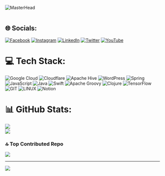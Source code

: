 ![MasterHead](https://user-images.githubusercontent.com/10498744/210012254-234538ff-d198-48aa-8964-37e6fd45d227.gif)
<br><br>
## 🌐 Socials:
[![Facebook](https://img.shields.io/badge/Facebook-%231877F2.svg?logo=Facebook&logoColor=white)](https://facebook.com/https://www.facebook.com/OfficialEducationa/) [![Instagram](https://img.shields.io/badge/Instagram-%23E4405F.svg?logo=Instagram&logoColor=white)](https://instagram.com/https://www.instagram.com/officialeducationa/) [![LinkedIn](https://img.shields.io/badge/LinkedIn-%230077B5.svg?logo=linkedin&logoColor=white)](https://linkedin.com/in/https://www.linkedin.com/company/officialeducationa/) [![Twitter](https://img.shields.io/badge/Twitter-%231DA1F2.svg?logo=Twitter&logoColor=white)](https://twitter.com/https://twitter.com/The_Educationa) [![YouTube](https://img.shields.io/badge/YouTube-%23FF0000.svg?logo=YouTube&logoColor=white)](https://youtube.com/@https://www.youtube.com/@OfficialEducationa/) 

# 💻 Tech Stack:
![Google Cloud](https://img.shields.io/badge/GoogleCloud-%234285F4.svg?style=flat&logo=google-cloud&logoColor=white) ![Cloudflare](https://img.shields.io/badge/Cloudflare-F38020?style=flat&logo=Cloudflare&logoColor=white) ![Apache Hive](https://img.shields.io/badge/Apache%20Hive-FDEE21?style=flat&logo=apachehive&logoColor=black) ![WordPress](https://img.shields.io/badge/WordPress-%23117AC9.svg?style=flat&logo=WordPress&logoColor=white) ![Spring](https://img.shields.io/badge/spring-%236DB33F.svg?style=flat&logo=spring&logoColor=white) ![JavaScript](https://img.shields.io/badge/javascript-%23323330.svg?style=flat&logo=javascript&logoColor=%23F7DF1E) ![Java](https://img.shields.io/badge/java-%23ED8B00.svg?style=flat&logo=openjdk&logoColor=white) ![Swift](https://img.shields.io/badge/swift-F54A2A?style=flat&logo=swift&logoColor=white) ![Apache Groovy](https://img.shields.io/badge/Apache%20Groovy-4298B8.svg?style=flat&logo=Apache+Groovy&logoColor=white) ![Clojure](https://img.shields.io/badge/Clojure-%23Clojure.svg?style=flat&logo=Clojure&logoColor=Clojure) ![TensorFlow](https://img.shields.io/badge/TensorFlow-%23FF6F00.svg?style=flat&logo=TensorFlow&logoColor=white) ![GIT](https://img.shields.io/badge/Git-fc6d26?style=flat&logo=git&logoColor=white) ![LINUX](https://img.shields.io/badge/Linux-FCC624?style=flat&logo=linux&logoColor=black) ![Notion](https://img.shields.io/badge/Notion-%23000000.svg?style=flat&logo=notion&logoColor=white)
# 📊 GitHub Stats:
![](https://github-readme-stats.vercel.app/api?username=Team-Educationa&theme=dark&hide_border=false&include_all_commits=false&count_private=false)<br/>
![](https://github-readme-streak-stats.herokuapp.com/?user=Team-Educationa&theme=dark&hide_border=false)<br/>

### 🔝 Top Contributed Repo
![](https://github-contributor-stats.vercel.app/api?username=Team-Educationa&limit=5&theme=tokyonight&combine_all_yearly_contributions=true)

---
[![](https://visitcount.itsvg.in/api?id=Team-Educationa&icon=8&color=1)](https://visitcount.itsvg.in)
